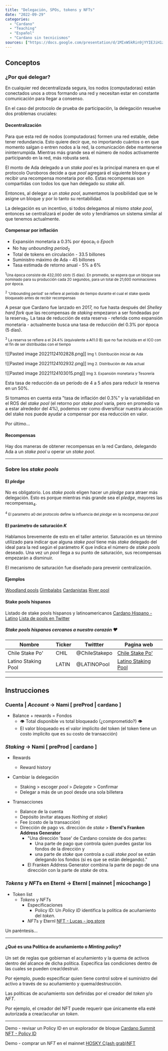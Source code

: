```yaml
---
title: "Delegación, SPOs, tokens y NFTs"
date: "2022-09-29"
categories: 
  - "Cardano"
  - "Teaching"
  - "Español"
  - "Cardano sin tecnicismos"
sources: ["https://docs.google.com/presentation/d/1MIxWSkRin9jYYIEJiH1z26rDHoDermQsQ7d4-lJ5K00/edit#slide=id.p", "https://medium.com/coinmonks/indepth-overview-of-cardano-85845b6bf829", "https://www.stakingrewards.com/earn/cardano/", "https://cardano.org/stake-pool-operation#what-is-staking", "https://www.youtube.com/watch?v=Ultfv_OCS1M", "https://www.figment.io/resources/cardano-ada-tokenomics", "https://medium.com/coinmonks/indepth-overview-of-cardano-85845b6bf829", "https://cardano.org/stake-pool-operation#what-is-staking"]
---
```


## Conceptos

### ¿Por qué delegar?

En cualquier red decentralizada segura, los nodos (computadoras) están conectados unos a otros formando una red y necesitan estar en constante comunicación para llegar a consenso.

En el caso del protocolo de prueba de participación, la delegación resuelve dos problemas cruciales:

#### Decentralización

Para que esta red de nodos (computadoras) formen una red estable, debe tener redundancia.
Esto quiere decir que, no importando cuántos o en que momento salgan o entren nodos a la red, la comunicación debe mantenerse ininterrumpida. Mientras más grande sea el número de nodos activamente participando en la red, más robusta será.

El monto de Ada delegado a un *stake pool* es la principal manera en que el protocolo Ouroboros decide a que *pool* agregará el siguiente bloque y recibir una recompensa monetaria por ello. Estas recompensas son compartidas con todos los que han delegado su *stake* allí.

Entonces, al delegar a un *stake pool*, aumentamos la posibilidad que se le asigne un bloque y por lo tanto su rentabilidad.

La delegación es un incentivo, si todos delegamos al mismo *stake pool*, entonces se centralizará el poder de voto y tendríamos un sistema similar al que tenemos actualmente.

#### Compensar por inflación

- Expansión monetaria a 0.3% por época<sub>1</sub> o *Epoch*
- No hay *unbounding period*<sub>2</sub>
- Total de tokens en circulación - 33.5 billones
- Suministro máximo de Ada - 45 billones
- Tasa estimada de retorno anual - 5% a 6%

<small><sup>1</sup>Una época consiste de 432,000 *slots* (5 días). En promedio, se espera que un bloque sea nominado para su producción cada 20 segundos, para un total de 21,600 nominaciones por época.</small>

<small><sup>2</sup> 'Unbounding period' se refiere al período de tiempo durante el cual el stake queda bloqueado antes de recibir recompensas</small>

A pesar que Cardano fue lanzado en 2017, no fue hasta después del *Shelley hard fork* que las recompensas de *staking* empezaron a ser fondeadas por la reserva<sub>3</sub>. La tasa de reducción de esta reserva - referida como expansión monetaria - actualmente busca una tasa de reducción del 0.3% por época (5 días).

<small><sup>3</sup> La reserva se refiere a el 24.4% (equivalente a ₳11.0 B) que no fue incluída en el ICO con el fin de ser distribuidas con el tiempo</small>

![[Pasted image 20221124102828.png]]
<small>Img 1. Distribución inicial de Ada</small>

![[Pasted image 20221124102932.png]]
<small>Img 2. Distribución de Ada actual</small>

![[Pasted image 20221124103015.png]]
<small>Img 3. Expansión monetaria y Tesorería</small>

Esta tasa de reducción da un período de 4 a 5 años para reducir la reserva en un 50%.

Si tomamos en cuenta esta "tasa de inflación del 0.3%" y la variabilidad en el ROS del *stake pool* (el retorno por *stake pool* varía, pero en promedio va a estar alrededor del 4%), podemos ver como diversificar nuestra alocación del stake nos puede ayudar a compensar por esa reducción en valor.

Por último...

#### Recompensas

Hay dos maneras de obtener recompensas en la red Cardano, delegando Ada a un *stake pool* u operar un *stake pool*.

---

### Sobre los *stake pools*

#### El *pledge*

No es obligatorio. Los *stake pools* eligen hacer un *pledge* para atraer más delegación. Esto es porque mientras más grande sea el *pledge*, mayores las recompensas<sub>4</sub>.

<small><sup>4</sup> El parametro a0 del protocolo define la influencia del *pledge* en la recompensa del *pool*</small>

#### El parámetro de saturación *K*

Hablamos brevemente de esto en el taller anterior. Saturación es un término utilizado para indicar que alguna *stake pool* tiene más *stake* delegado del ideal para la red según el parámetro *K* que indica el número de *stake pools* deseado. Una vez un *pool* llega a su punto de saturación, sus recompensas empezarán a disminuir.

El mecanismo de saturación fue diseñado para prevenir centralización.

#### Ejemplos

[Woodland pools](https://www.youtube.com/watch?v=wF0adviOgSs)
[Gimbalabs](https://gimbalabs.com/)
[Cardanistas](https://www.cardanistas.io/)
[River pool](https://riverpool-crypto.com/)

#### Stake pools hispanos

Listado de stake pools hispanos y latinoamericanos
[Cardano Hispano - Latino](https://adafolio.com/portfolio/c6834582-199c-11eb-903e-0242ac140002)
[Lista de pools en Twitter](https://twitter.com/i/lists/1590477228155944960?s=20)

##### Stake pools hispanos cercanos a nuestro corazón ❤️

| Nombre | Ticker | Twittter | Pagina web |
| --- | --- | --- | --- |
| Chile Stake Po' | CHIL | @ChileStakepo | [Chile Stake Po'](https://chilestakepo.cl/wp/)|
| Latino Staking Pool | LATIN | @LATINOPool | [Latino Staking Pool](https://cardanolatino.com/cardanoespa%C3%B1ol/Latino-Staking-Pool/) |

---

## Instrucciones

### Cuenta | *Account* -> Nami [ preProd | cardano ]

- Balance + rewards = Fondos
  - 👁 Total disponible vs total bloqueado (¿comprometido?) 👁
  - El valor bloqueado es el valor implicito del token (el token tiene un costo implicito que es su costo de transacción)

### *Staking* -> Nami [ preProd | cardano ]

- Rewards
  - Reward history

- Cambiar la delegación
  - Staking > escoger *pool* > *Delegate* > Confirmar
  - Delegar a más de un pool desde una sola billetera

- Transacciones
  - Balance de la cuenta
  - Depósito (evitar ataques *Nothing at stake*)
  - Fee (costo de la transacción)
  - Dirección de pago vs. dirección de *stake* > **Eternl's Franken Address Generator**
    - "Una dirección 'base' de Cardano consiste de dos partes:
      - Una parte de pago que controla quien puedes gastar los fondos de la dirección y
      - una parte de *stake* que controla a cuál *stake pool* se están delegando los fondos (si es que se están delegando)."
    - El Franken Address Generator combina la parte de pago de una dirección con la parte de *stake* de otra.  

### *Tokens* y *NFT*s en Eternl -> Eternl [ mainnet | micochango ]

- Token list
  - *Tokens* y *NFT*s
    - Especificaciones
      - Policy ID: Un *Policy ID* identifica la política de acuñamiento del *token*.
    - *NFT*s y Eternl [NFT - Lucas - jpg.store](https://www.jpg.store/asset/123da5e4ef337161779c6729d2acd765f7a33a833b2a21a063ef65a55369636b43697479333437)

Un paréntesis...

---

#### ¿Qué es una Política de acuñamiento o *Minting policy*?

Un set de reglas que gobiernan el acuñamiento y la quema de activos dentro del alcance de dicha política. Especifica las condiciones dentro de las cuales se pueden crear/destruir.

Por ejemplo, puedo especificar quien tiene control sobre el suministro del activo a través de su acuñamiento y quema/destrucción.

Las políticas de acuñamiento son definidas por el creador del *token* y/o *NFT*.

Por ejemplo, el creador del NFT puede requerir que únicamente ella esté autorizada a crear/acuñar un *token*.

---

Demo - revisar un Policy ID en un explorador de bloque
[Cardano Summit NFT - Policy ID](https://cardanoscan.io/tokenPolicy/d436d9f6b754582f798fe33f4bed12133d47493f78b944b9cc55fd18)

Demo - comprar un *NFT* en el mainnet
[HOSKY C(ash grab)NFT](https://www.jpg.store/collection/hoskycashgrab)
